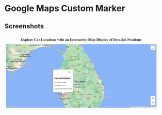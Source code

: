 
# Google Maps Custom Marker


## Screenshots

![App Screenshot](https://github.com/anuththara29/Google-Maps-Custom-Marker/blob/main/Screenshot/screenshot.PNG?raw=true)

